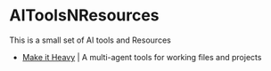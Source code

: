 # AIToolsNResources
This is a small set of AI tools and Resources 

- [Make it Heavy](https://github.com/Doriandarko/make-it-heavy) | A multi-agent tools for working files and projects 
